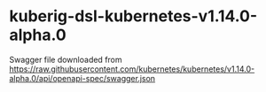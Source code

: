 # kuberig-dsl-kubernetes-v1.14.0-alpha.0

Swagger file downloaded from https://raw.githubusercontent.com/kubernetes/kubernetes/v1.14.0-alpha.0/api/openapi-spec/swagger.json
